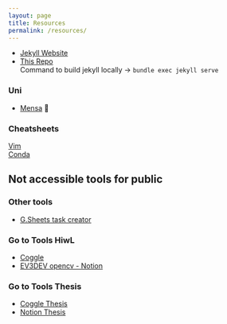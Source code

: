 ```yaml
---
layout: page
title: Resources
permalink: /resources/
---
```



- [Jekyll Website](https://docs.github.com/en/pages/setting-up-a-github-pages-site-with-jekyll/adding-content-to-your-github-pages-site-using-jekyll)<br>
- [This Repo](https://github.com/sachinkmohan/sachinkmohan.github.io) <br>
Command to build jekyll locally -> `bundle exec jekyll serve`

### Uni
- [Mensa](https://www.studierendenwerk-kaiserslautern.de/kaiserslautern/essen-und-trinken/tu-kaiserslautern/mensa/) 🍱

### Cheatsheets
[Vim](https://vim.rtorr.com/) <br>
[Conda](https://docs.conda.io/projects/conda/en/4.6.0/_downloads/52a95608c49671267e40c689e0bc00ca/conda-cheatsheet.pdf)

## Not accessible tools for public 
### Other tools
- [G.Sheets task creator](https://docs.google.com/spreadsheets/d/1RK1SH3T-rGVkbDTJH6K5AMJ-htiDcDbL66wjA_KUANU/edit#gid=1519701331)
### Go to Tools HiwL
- [Coggle](https://coggle.it/folder/60e5a2369aec02be916e9da6?org=0)<br>
- [EV3DEV opencv - Notion](https://www.notion.so/EV3Dev-OpenCV-ac539198557648dab077a2b66bc13ee5)

### Go to Tools Thesis
- [Coggle Thesis](https://coggle.it/folder/60d99f557892e421a3381180?org=0)<br>
- [Notion Thesis](https://www.notion.so/Thesis-afad72b0dfa0482e8af4e4fda7a0580c)
